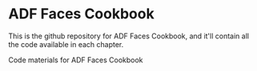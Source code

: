 ADF Faces Cookbook
==================

This is the github repository for ADF Faces Cookbook, and it'll contain all the code available in each chapter.

Code materials for ADF Faces Cookbook
